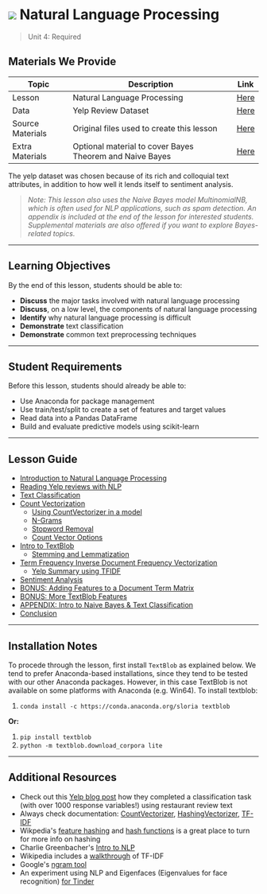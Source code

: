 # ![](https://ga-dash.s3.amazonaws.com/production/assets/logo-9f88ae6c9c3871690e33280fcf557f33.png) Natural Language Processing

> Unit 4: Required

## Materials We Provide

| Topic | Description | Link |
| --- | --- | --- |
| Lesson | Natural Language Processing | [Here](./natural-language-processing.ipynb) |
| Data | Yelp Review Dataset | [Here](./assets/dataset/yelp.csv) |
| Source Materials | Original files used to create this lesson | [Here](./assets/slides/) |
| Extra Materials  | Optional material to cover Bayes Theorem and Naive Bayes | [Here](./extra-materials) |

The yelp dataset was chosen because of its rich and colloquial text attributes, in addition to how well it lends itself to sentiment analysis.

> *Note: This lesson also uses the Naive Bayes model MultinomialNB, which is often used for NLP applications, such as spam detection. An appendix is included at the end of the lesson for interested students. Supplemental materials are also offered if you want to explore Bayes-related topics.*

---

## Learning Objectives

By the end of this lesson, students should be able to:
- **Discuss** the major tasks involved with natural language processing
- **Discuss**, on a low level, the components of natural language processing
- **Identify** why natural language processing is difficult
- **Demonstrate** text classification
- **Demonstrate** common text preprocessing techniques

---

## Student Requirements

Before this lesson, students should already be able to:
- Use Anaconda for package management
- Use train/test/split to create a set of features and target values
- Read data into a Pandas DataFrame
- Build and evaluate predictive models using scikit-learn

---

## Lesson Guide

- [Introduction to Natural Language Processing](#intro)
- [Reading Yelp reviews with NLP](#yelp_rev)
- [Text Classification](#text_class)
- [Count Vectorization](#count_vec)
    - [Using CountVectorizer in a model](#countvectorizer-model)
    - [N-Grams](#ngrams)
    - [Stopword Removal](#stopwords)
	- [Count Vector Options](#cvec_opt)
- [Intro to TextBlob](#textblob)
	- [Stemming and Lemmatization](#stem)
- [Term Frequency Inverse Document Frequency Vectorization](#tfidf)
	- [Yelp Summary using TFIDF](#yelp_tfidf)
- [Sentiment Analysis](#sentiment)
- [BONUS: Adding Features to a Document Term Matrix](#add_feat)
- [BONUS: More TextBlob Features](#more_textblob)
- [APPENDIX: Intro to Naive Bayes & Text Classification](#bayes)
- [Conclusion](#conclusion)

---

## Installation Notes
To procede through the lesson, first install `TextBlob` as explained below. We tend to prefer Anaconda-based installations, since they tend to be tested with our other Anaconda packages. However, in this case TextBlob is not available on some platforms with Anaconda (e.g. Win64). To install textblob:

1. `conda install -c https://conda.anaconda.org/sloria textblob`

**Or:**

1. `pip install textblob`
2. `python -m textblob.download_corpora lite`


---

## Additional Resources

- Check out this [Yelp blog post](http://engineeringblog.yelp.com/2015/09/automatically-categorizing-yelp-businesses.html) how they completed a classification task (with over 1000 response variables!) using restaurant review text
- Always check documentation: [CountVectorizer](http://scikit-learn.org/stable/modules/generated/sklearn.feature_extraction.text.CountVectorizer.html), [HashingVectorizer](http://scikit-learn.org/stable/modules/generated/sklearn.feature_extraction.text.HashingVectorizer.html), [TF-IDF](http://scikit-learn.org/stable/modules/generated/sklearn.feature_extraction.text.TfidfVectorizer.html)
- Wikpedia's [feature hashing](https://github.com/generalassembly-studio/DSI-course-materials/tree/master/curriculum/04-lessons/week-06/4.1-lesson) and [hash functions](https://en.wikipedia.org/wiki/Hash_function) is a great place to turn for more info on hashing
- Charlie Greenbacher's [Intro to NLP](http://spark-public.s3.amazonaws.com/nlp/slides/intro.pdf)
- Wikipedia includes a [walkthrough](https://en.wikipedia.org/wiki/Tf%E2%80%93idf) of TF-IDF
- Google's [ngram tool](https://books.google.com/ngrams/graph?content=data+science&year_start=1800&year_end=2000&corpus=15&smoothing=3&share=&direct_url=t1%3B%2Cdata%20science%3B%2Cc0)
- An experiment using NLP and Eigenfaces (Eigenvalues for face recognition) [for Tinder](http://dataconomy.com/hacking-tinder-with-facial-recognition-nlp/)
